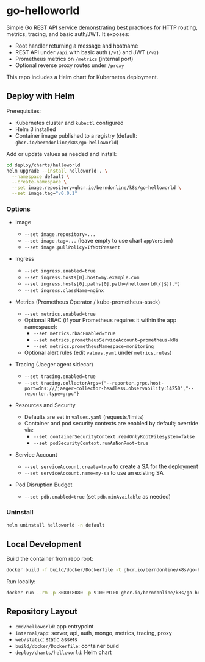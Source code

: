 # go-helloworld

Simple Go REST API service demonstrating best practices for HTTP routing, metrics, tracing, and basic auth/JWT. It exposes:
- Root handler returning a message and hostname
- REST API under `/api` with basic auth (`/v1`) and JWT (`/v2`)
- Prometheus metrics on `/metrics` (internal port)
- Optional reverse proxy routes under `/proxy`

This repo includes a Helm chart for Kubernetes deployment.

## Deploy with Helm

Prerequisites:
- Kubernetes cluster and `kubectl` configured
- Helm 3 installed
- Container image published to a registry (default: `ghcr.io/berndonline/k8s/go-helloworld`)

Add or update values as needed and install:

```bash
cd deploy/charts/helloworld
helm upgrade --install helloworld . \
  --namespace default \
  --create-namespace \
  --set image.repository=ghcr.io/berndonline/k8s/go-helloworld \
  --set image.tag="v0.0.1"
```

### Options

- Image
  - `--set image.repository=...`
  - `--set image.tag=...` (leave empty to use chart `appVersion`)
  - `--set image.pullPolicy=IfNotPresent`

- Ingress
  - `--set ingress.enabled=true`
  - `--set ingress.hosts[0].host=my.example.com`
  - `--set ingress.hosts[0].paths[0].path=/helloworld(/|$)(.*)`
  - `--set ingress.className=nginx`

- Metrics (Prometheus Operator / kube-prometheus-stack)
  - `--set metrics.enabled=true`
  - Optional RBAC (if your Prometheus requires it within the app namespace):
    - `--set metrics.rbacEnabled=true`
    - `--set metrics.prometheusServiceAccount=prometheus-k8s`
    - `--set metrics.prometheusNamespace=monitoring`
  - Optional alert rules (edit `values.yaml` under `metrics.rules`)

- Tracing (Jaeger agent sidecar)
  - `--set tracing.enabled=true`
  - `--set tracing.collectorArgs={"--reporter.grpc.host-port=dns:///jaeger-collector-headless.observability:14250","--reporter.type=grpc"}`

- Resources and Security
  - Defaults are set in `values.yaml` (requests/limits)
  - Container and pod security contexts are enabled by default; override via:
    - `--set containerSecurityContext.readOnlyRootFilesystem=false`
    - `--set podSecurityContext.runAsNonRoot=true`

- Service Account
  - `--set serviceAccount.create=true` to create a SA for the deployment
  - `--set serviceAccount.name=my-sa` to use an existing SA

- Pod Disruption Budget
  - `--set pdb.enabled=true` (set `pdb.minAvailable` as needed)

### Uninstall

```bash
helm uninstall helloworld -n default
```

## Local Development

Build the container from repo root:

```bash
docker build -f build/docker/Dockerfile -t ghcr.io/berndonline/k8s/go-helloworld:dev .
```

Run locally:

```bash
docker run --rm -p 8080:8080 -p 9100:9100 ghcr.io/berndonline/k8s/go-helloworld:dev
```

## Repository Layout

- `cmd/helloworld`: app entrypoint
- `internal/app`: server, api, auth, mongo, metrics, tracing, proxy
- `web/static`: static assets
- `build/docker/Dockerfile`: container build
- `deploy/charts/helloworld`: Helm chart
